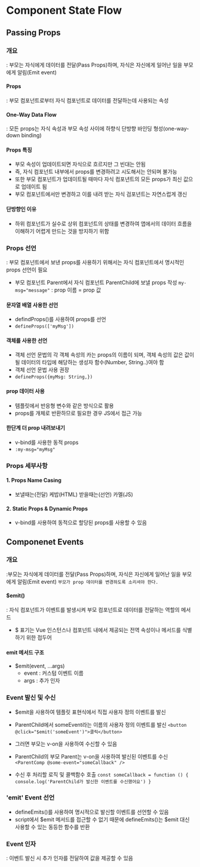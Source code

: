 # Component State Flow
## Passing Props
### 개요
: 부모는 자식에게 데이터를 전달(Pass Props)하며, 자식은 자신에게 일어난 일을 부모에게 알림(Emit event)

#### Props
: 부모 컴포넌트로부터 자식 컴포넌트로 데이터를 전달하는데 사용되는 속성

#### One-Way Data Flow
: 모든 props는 자식 속성과 부모 속성 사이에 하향식 단방향 바인딩 형성(one-way-down binding)

#### Props 특징
- 부모 속성이 업데이트되면 자식으로 흐르지만 그 빈대는 안됨
- 즉, 자식 컴포넌트 내부에서 props를 변경하려고 시도해서는 안되며 불가능
- 또한 부모 컴포넌트가 업데이트될 때마다 자식 컴포년트의 모든 props가 최신 값으로 업데이트 됨
- 부모 컴포넌트에서만 변경하고 이를 내려 받는 자식 검포년트는 자연스럽게 갱신

#### 단방향인 이유
- 하위 컴포넌트가 실수로 상위 컴포넌트의 상태를 변경하여 앱에서의 데이터 흐름을 이해하기 어렵게 만드는 것을 방지하기 위함

### Props 선언
: 부모 컴포넌트에서 보낸 props를 사용하기 위해서는 자식 컴포넌트에서 명시적인 props 선언이 필요
- 부모 컴포넌트 Parent에서 자식 컴포넌트 ParentChild에 보낼 props 작성
`my-msg="message"` : prop 이름 = prop 값

#### 문자열 배열 사용한 선언
- defindProps()를 사용하여 props를 선언
- `defineProps(['myMsg'])`

#### 객체를 사용한 선언
- 객체 선언 문법의 각 객체 속성의 카는 props의 이름이 되며, 객체 속성의 값은 값이 될 데이터의 타입에 해당하는 생성자 함수(Number, String..)여야 함
- 객체 선언 문법 사용 권장
- `defineProps({myMsg: String,})`

#### prop 데이터 사용
- 템플릿에서 반응형 변수와 같은 방식으로 활용
- props를 개체로 반환하므로 필요한 경우 JS에서 접근 가능

#### 한단계 더 prop 내려보내기
- v-bind를 사용한 동적 props 
- `:my-msg="myMsg"`

### Props 세부사항
#### 1. Props Name Casing
- 보낼때는(전달) 케밥(HTML) 받을때는(선언) 카멜(JS)

#### 2. Static Props & Dynamic Props
- v-bind를 사용하여 동적으로 할당된 props를 사용할 수 있음

## Componenet Events
### 개요
:부모는 자식에게 데이터를 전달(Pass Props)하며, 자식은 자신에게 일어난 일을 부모에게 알림(Emit event) `부모가 prop 데이터를 변경하도록 소리셔야 한다.`

#### $emit()
: 자식 컴포넌트가 이벤트를 발생시켜 부모 컴포넌트로 데이터를 전달하는 역할의 메서드
- $ 표기는 Vue 인스턴스나 컴포넌트 내에서 제공되는 전역 속성이나 메서드를 식별하기 위한 접두어

#### emit 메서드 구조
- $emit(event, ...args)
  - event : 커스텀 이벤트 이름 
  - args : 추가 인자

### Event 발신 및 수신
- $emit을 사용하여 템플릿 표현식에서 직접 사용자 정의 이벤트를 발신
- ParentChild에서 someEvent라는 이름의 사용자 정의 이벤트를 발신
`<button @click="$emit('someEvent')">클릭</button>`

- 그러면 부모는 v-on을 사용하여 수신할 수 있음
- ParentChild의 부모 Parent는 v-on을 사용하여 발신된 이벤트를 수신
`<ParentComp @some-event="someCallback" />`

- 수신 후 처리할 로직 및 콜백함수 호출
`const someCallback = function () {
  console.log('ParentChild가 발신한 이벤트를 수신했어요')
}`

### 'emit' Event 선언
- defineEmits()를 사용하여 명시적으로 발신할 이벤트를 선언할 수 있음
- script에서 $emit 메서드를 접근할 수 없기 때문에 defineEmits()는 $emit 대신 사용할 수 있는 동등한 함수를 반환

### Event 인자
: 이벤트 발신 시 추가 인자를 전달하여 값을 제공할 수 있음


